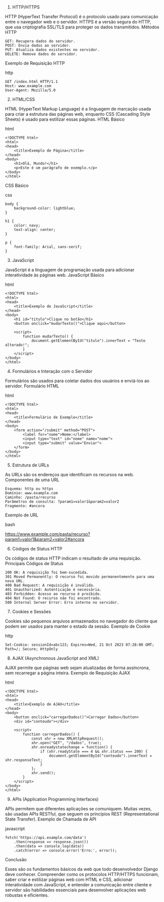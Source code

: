 1. HTTP/HTTPS

HTTP (HyperText Transfer Protocol) é o protocolo usado para comunicação entre o navegador web e o servidor. HTTPS é a versão segura do HTTP, que usa criptografia SSL/TLS para proteger os dados transmitidos.
Métodos HTTP

    GET: Recupera dados do servidor.
    POST: Envia dados ao servidor.
    PUT: Atualiza dados existentes no servidor.
    DELETE: Remove dados do servidor.

Exemplo de Requisição HTTP

http

    GET /index.html HTTP/1.1
    Host: www.example.com
    User-Agent: Mozilla/5.0

2. HTML/CSS

HTML (HyperText Markup Language) é a linguagem de marcação usada para criar a estrutura das páginas web, enquanto CSS (Cascading Style Sheets) é usado para estilizar essas páginas.
HTML Básico

html

    <!DOCTYPE html>
    <html>
    <head>
        <title>Exemplo de Página</title>
    </head>
    <body>
        <h1>Olá, Mundo!</h1>
        <p>Este é um parágrafo de exemplo.</p>
    </body>
    </html>

CSS Básico

css

    body {
        background-color: lightblue;
    }

    h1 {
        color: navy;
        text-align: center;
    }

    p {
        font-family: Arial, sans-serif;
    }

3. JavaScript

JavaScript é a linguagem de programação usada para adicionar interatividade às páginas web.
JavaScript Básico

html

    <!DOCTYPE html>
    <html>
    <head>
        <title>Exemplo de JavaScript</title>
    </head>
    <body>
        <h1 id="titulo">Clique no botão</h1>
        <button onclick="mudarTexto()">Clique aqui</button>

        <script>
            function mudarTexto() {
                document.getElementById("titulo").innerText = "Texto alterado!";
            }
        </script>
    </body>
    </html>

4. Formulários e Interação com o Servidor

Formulários são usados para coletar dados dos usuários e enviá-los ao servidor.
Formulário HTML

html

    <!DOCTYPE html>
    <html>
    <head>
        <title>Formulário de Exemplo</title>
    </head>
    <body>
        <form action="/submit" method="POST">
            <label for="nome">Nome:</label>
            <input type="text" id="nome" name="nome">
            <input type="submit" value="Enviar">
        </form>
    </body>
    </html>

5. Estrutura de URLs

As URLs são os endereços que identificam os recursos na web.
Componentes de uma URL

    Esquema: http ou https
    Domínio: www.example.com
    Caminho: /pasta/recurso
    Parâmetros de consulta: ?param1=valor1&param2=valor2
    Fragmento: #ancora

Exemplo de URL

bash

https://www.example.com/pasta/recurso?param1=valor1&param2=valor2#ancora

6. Códigos de Status HTTP

Os códigos de status HTTP indicam o resultado de uma requisição.
Principais Códigos de Status

    200 OK: A requisição foi bem-sucedida.
    301 Moved Permanently: O recurso foi movido permanentemente para uma nova URL.
    400 Bad Request: A requisição é inválida.
    401 Unauthorized: Autenticação é necessária.
    403 Forbidden: Acesso ao recurso é proibido.
    404 Not Found: O recurso não foi encontrado.
    500 Internal Server Error: Erro interno no servidor.

7. Cookies e Sessões

Cookies são pequenos arquivos armazenados no navegador do cliente que podem ser usados para manter o estado da sessão.
Exemplo de Cookie

http

    Set-Cookie: sessionId=abc123; Expires=Wed, 21 Oct 2023 07:28:00 GMT; Path=/; Secure; HttpOnly

8. AJAX (Asynchronous JavaScript and XML)

AJAX permite que páginas web sejam atualizadas de forma assíncrona, sem recarregar a página inteira.
Exemplo de Requisição AJAX

html

    <!DOCTYPE html>
    <html>
    <head>
        <title>Exemplo de AJAX</title>
    </head>
    <body>
        <button onclick="carregarDados()">Carregar Dados</button>
        <div id="conteudo"></div>

        <script>
            function carregarDados() {
                const xhr = new XMLHttpRequest();
                xhr.open("GET", "/dados", true);
                xhr.onreadystatechange = function() {
                    if (xhr.readyState === 4 && xhr.status === 200) {
                        document.getElementById("conteudo").innerText = xhr.responseText;
                    }
                };
                xhr.send();
            }
        </script>
    </body>
    </html>

9. APIs (Application Programming Interfaces)

APIs permitem que diferentes aplicações se comuniquem. Muitas vezes, são usadas APIs RESTful, que seguem os princípios REST (Representational State Transfer).
Exemplo de Chamada de API

javascript

    fetch('https://api.example.com/data')
        .then(response => response.json())
        .then(data => console.log(data))
        .catch(error => console.error('Erro:', error));

Conclusão

Esses são os fundamentos básicos da web que todo desenvolvedor Django deve conhecer. Compreender como os protocolos HTTP/HTTPS funcionam, saber criar e estilizar páginas web com HTML e CSS, adicionar interatividade com JavaScript, e entender a comunicação entre cliente e servidor são habilidades essenciais para desenvolver aplicações web robustas e eficientes.

